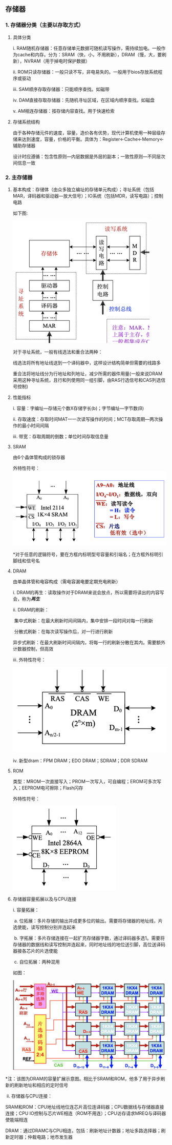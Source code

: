 ## 存储器

### 1. 存储器分类（主要以存取方式）

1. 具体分类

   i. RAM随机存储器：任意存储单元数据可随机读写操作，需持续加电。一般作为cache和内存。分为：SRAM（快，小，不用刷新），DRAM（慢，大，要刷新），NVRAM（用于掉电时保护数据）

   ii. ROM只读存储器：一般只读不写，非电易失的。一般用于bios存放系统程序或驱动

   iii. SAM顺序存取存储器：只能顺序查找。如磁带

   iv. DAM直接存取存储器：先随机寻址区域，在区域内顺序查找。如磁盘

   v. AM相连存储器：按存储内容查找。用于快速检索

2. 存储系统结构

   由于各种存储元件的速度，容量，造价各有优势，现代计算机使用一种层级存储来达到速度，容量，价格的平衡。具体为：Register$\leftarrow$Cache$\leftarrow$Memory$\leftarrow$辅助存储器

   设计时应遵循：包含性原则—内层数据是外层的副本；一致性原则—不同层次间信息一致

### 2. 主存储器

1. 基本构成：存储体（由众多独立编址的存储单元构成）；寻址系统（包括MAR，译码器和驱动器—放大信号）；IO系统（包括MDR，读写电路）；控制电路

   如下图:
   
   ![](./images/memory_struct.png)
   
   对于寻址系统，一般有线选法和重合法两种：
   
   线选法将所有地址线送到一个译码器中，这样设计结构简单但需要的线路多
   
   重合法将地址线分为行地址和列地址，减少所需的器件用量(一般来说DRAM采用这种寻址系统，且行和列使用同一组引脚，由RAS行选信号和CAS列选信号控制)		

2. 性能指标

   i. 容量：字编址—存储元个数X存储字长(b)；字节编址—字节数(B)

   ii. 存取速度：存取时间MAT—一次读写操作的时间；MCT存取周期—两次操作的最小时间间隔

   iii. 带宽：存取周期的倒数；单位时间存取信息量

3. SRAM

   由6个晶体管构成的锁存器

   外特性符号：![](./images/sram_sign.png)

   *对于任意的逻辑符号，要在方框内标明型号容量和引端名；在方框外标明引脚线和信号名

4. DRAM

   由单晶体管和电容构成（需电容漏电要定期充电刷新）

   i. DRAM的再生：读取操作对于DRAM来说会放点，所以需要将读出的内容写会，称为***再生***

   ii. DRAM的刷新：

   ​	集中式刷新：在最大刷新时间间隔内，集中安排一段时间对每一行刷新

   ​	分散式刷新：在每次读写操作后，对一行进行刷新

   ​	异步式刷新：在最大刷新时间间隔内，将每一行的刷新分散在其内。需要额外计数器控制，但高效

   iii. 外特性符号：

   ![](./images/dram_sign.png)

   iv. 新型dram：FPM DRAM；EDO DRAM；SDRAM；DDR SDRAM

5. ROM

   类型：MROM一次直接写入；PROM一次写入，可自编程；EROM可多次写入；EEPROM电可擦除；Flash闪存

   外特性符号：

   ![](./images/rom_sign.png)

6. 存储器容量拓展以及与CPU连接

   i. 容量拓展：

   ​	a. 位拓展：多片存储的输出并成更多位的输出。需要将存储器的地址线，片选使能，读写控制分别并连起来

   ​	b. 字拓展：多片存储连接在一起扩充存储器字数，通过译码器多选1。需要将存储器的数据线和读写控制并连起来，同时地址线的地位送引脚，高位送译码器接各芯片的片选使能

   ​	c. 自位拓展：两种混用

   如图：

   ![](./images/dramc.png)

*注：该图为DRAM的容量扩展示意图。相比于SRAM和ROM，他多了用于异步刷新的刷新地址和相应的定时信号

​	ii. 存储器与CPU连接：

​		SRAM和ROM：CPU地址线地位连芯片高位连译码器；CPU数据线与存储器直接连接；CPU IO控制与芯片WE相连（ROM不用连）；CPU访存请求MREQ与译码器使能端相连

​		DRAM：通过DRAMC与CPU相连，包括：刷新地址计数器；地址多路选择器；刷新定时器；仲裁电路；地市发生器